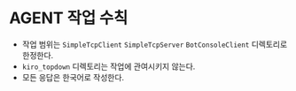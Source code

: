 # AGENT 작업 수칙

- 작업 범위는 `SimpleTcpClient` `SimpleTcpServer` `BotConsoleClient` 디렉토리로 한정한다.
- `kiro_topdown` 디렉토리는 작업에 관여시키지 않는다.
- 모든 응답은 한국어로 작성한다.
